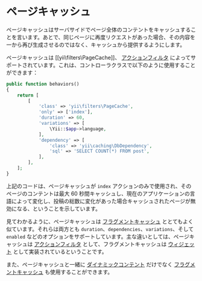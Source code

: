 ページキャッシュ
============

ページキャッシュはサーバサイドでページ全体のコンテントをキャッシュすることを言います。あとで、同じページに再度リクエストがあった場合、その内容を一から再び生成させるのではなく、キャッシュから提供するようにします。

ページキャッシュは [[yii\filters\PageCache]]、 [アクションフィルタ](structure-filters.md) によってサポートされています。これは、コントローラクラスで以下のように使用することができます：

```php
public function behaviors()
{
    return [
        [
            'class' => 'yii\filters\PageCache',
            'only' => ['index'],
            'duration' => 60,
            'variations' => [
                \Yii::$app->language,
            ],
            'dependency' => [
                'class' => 'yii\caching\DbDependency',
                'sql' => 'SELECT COUNT(*) FROM post',
            ],
        ],
    ];
}
```

上記のコードは、ページキャッシュが `index` アクションのみで使用され、そのページのコンテントは最大 60 秒間キャッシュし、現在のアプリケーションの言語によって変化し、投稿の総数に変化があった場合キャッシュされたページが無効になる、ということを示しています。

見てわかるように、ページキャッシュは [フラグメントキャッシュ](caching-fragment.md) ととてもよく似ています。それらは両方とも `duration`、`dependencies`、`variations`、そして `enabled` などのオプションをサポートしています。主な違いとしては、ページキャッシュは [アクションフィルタ](structure-filters.md) として、フラグメントキャッシュは [ウィジェット](structure-widgets.md) として実装されているということです。

また、ページキャッシュと一緒に [ダイナミックコンテント](caching-fragment.md#dynamic-content) だけでなく [フラグメントキャッシュ](caching-fragment.md) も使用することができます。
